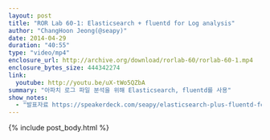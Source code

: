 ```yaml
---
layout: post
title: "ROR Lab 60-1: Elasticsearch + fluentd for Log analysis"
author: "ChangHoon Jeong(@seapy)"
date: 2014-04-29
duration: "40:55"
type: "video/mp4"
enclosure_url: http://archive.org/download/rorlab-60/rorlab-60-1.mp4
enclosure_bytes_size: 444342274
link:
  youtube: http://youtu.be/uX-tWo5QZbA
summary: "아파치 로그 파일 분석을 위해 Elasticsearch, fluentd를 사용"
show_notes:
  - "발표자료 https://speakerdeck.com/seapy/elasticsearch-plus-fluentd-for-log-analysis"
---
```


{% include post_body.html %}
